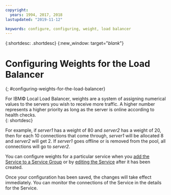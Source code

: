 ```yaml
---
copyright:
  years: 1994, 2017, 2018
lastupdated: "2019-11-12"

keywords: configure, configuring, weight, load balancer
---
```


{:shortdesc: .shortdesc}
{:new_window: target="_blank_"}

# Configuring Weights for the Load Balancer
{; #configuring-weights-for-the-load-balancer}

For IBM© Local Load Balancer, weights are a system of assigning numerical values to the servers you wish to receive more traffic. A higher number represents a higher priority as long as the server is online according to health checks.  
{: shortdesc}

For example, if _server1_ has a weight of 80 and _server2_ has a weight of 20, then for each 10 connections that come through, _server1_ will be allocated 8 and _server2_ will get 2. If _server1_ goes offline or is removed from the pool, all connections will go to _server2_.

You can configure weights for a particular service when you [add the Service to a Service Group](/docs/infrastructure/local-load-balancer?topic=local-load-balancer-adding-a-service-to-a-service-group) or by [editing the Service](/docs/infrastructure/local-load-balancer?topic=local-load-balancer-editing-a-service) after it has been created.

Once your configuration has been saved, the changes will take effect immediately. You can monitor the connections of the Service in the details for the Service.
